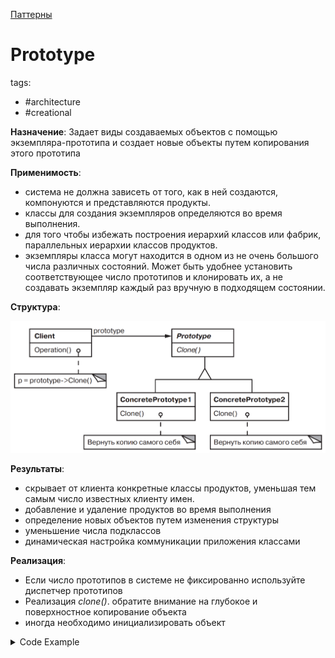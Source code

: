 [Паттерны](../../Patterns.md)

# Prototype

tags:

- #architecture
- #creational

**Назначение**: Задает виды создаваемых объектов с помощью экземпляра-прототипа и создает новые объекты путем копирования этого прототипа

**Применимость**:

- система не должна зависеть от того, как в ней создаются, компонуются и представляются продукты.
- классы для создания экземпляров определяются во время выполнения.
- для того чтобы избежать построения иерархий классов или фабрик, параллельных иерархии классов продуктов.
- экземпляры класса могут находится в одном из не очень большого числа различных состояний. Может быть удобнее установить соответствующее число прототипов и клонировать их, а не создавать экземпляр каждый раз вручную в подходящем состоянии.

**Структура**:

![Prototype](./Prototype.png)

**Результаты**:

- скрывает от клиента конкретные классы продуктов, уменьшая тем самым число известных клиенту имен.
- добавление и удаление продуктов во время выполнения
- определение новых объектов путем изменения структуры
- уменьшение числа подклассов
- динамическая настройка коммуникации приложения классами

**Реализация**:

- Если число прототипов в системе не фиксированно используйте диспетчер прототипов
- Реализация _clone()_. обратите внимание на глубокое и поверхностное копирование объекта
- иногда необходимо инициализировать объект

<details>
 <summary>Code Example</summary>

```jsx
class MazeGame {
	createMaze(factory) {
		console.log('createMaze(factory)');

		const maze = factory.makeMaze();

		const r1 = factory.makeRoom(1);
		const r2 = factory.makeRoom(2);
		const r1r2door = factory.makeDoor(r1, r2);

		maze.addRoom(r1);
		maze.addRoom(r2);

		r1.setSide(direction.north, factory.makeWall());
		r1.setSide(direction.east, r1r2door);
		r1.setSide(direction.south, factory.makeWall());
		r1.setSide(direction.west, factory.makeWall());

		r2.setSide(direction.north, factory.makeWall());
		r2.setSide(direction.east, factory.makeWall());
		r2.setSide(direction.south, factory.makeWall());
		r2.setSide(direction.west, r1r2door);

		return maze;
	}
}

class Room extends MapSite {
	constructor(roomNumber = 0) {
		super();
		this.roomNumber = roomNumber;
		this.sides = { north: null, south: null, east: null, west: null };
	}
	setSide(direction, mapSite) {
		this.sides[direction] = mapSite;
	}
	getSide(direction) {
		return this.sides[direction];
	}
	enter() {
		console.log(`enter room: ${this.roomNumber}`);
	}
	clone() {
		const newRoom = new Room();
		newRoom.roomNumber = this.roomNumber;
		newRoom.sides = this.sides;
		return newRoom;
	}
	initialize(roomNumber) {
		this.roomNumber = roomNumber;
	}
}
class Maze {
	constructor() {
		this.rooms = new Map();
	}
	addRoom(room) {
		this.rooms.set(room.roomNumber, room);
	}
	getRoom(roomNumber) {
		return this.rooms.get(roomNumber);
	}
	clone() {
		return new Maze();
	}
}
class Wall extends MapSite {
	constructor() {
		super();
	}
	enter() {
		console.log("You can't enter the wall");
	}
	clone() {
		return new Wall();
	}
}

class Door {
	constructor(room1, room2) {
		this.room1 = room1;
		this.room2 = room2;
		this.isOpen = false;
	}
	setRooms(room1, room2) {
		this.room1 = room1;
		this.room2 = room2;
	}

	enter() {
		if (this.isOpen) {
			console.log(`enter room: ${this.room2.roomNumber}`);
		} else {
			console.log('your nose is broken');
		}
	}
	clone() {
		const newDoor = new Door();
		newDoor.room1 = this.room1;
		newDoor.room2 = this.room2;
		newDoor.isOpen = this.isOpen;
		return newDoor;
	}
	initialize(room1, room2) {
		this.room1 = room1;
		this.room2 = room2;
	}
}

const game = new MazeGame();
const simpleMazeFactory = new MazePrototypeFactory(
	new Maze(),
	new Wall(),
	new Room(),
	new Door(),
);
const maze = game.createMaze(simpleMazeFactory);
console.log(maze);

const bombedMazeFactory = new MazePrototypeFactory(
	new Maze(),
	new BombedWall(),
	new RoomWithBomb(),
	new Door(),
);
const bombedMaze = game.createMaze(bombedMazeFactory);
console.log(bombedMaze);
```

</details>

